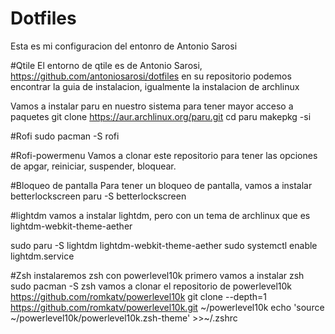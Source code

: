 # Dotfiles
Esta es mi configuracion del entonro de Antonio Sarosi 

#Qtile
El entorno de qtile es de Antonio Sarosi, https://github.com/antoniosarosi/dotfiles en su repositorio podemos encontrar la guia de instalacion, igualmente la instalacion de archlinux

Vamos a instalar paru en nuestro sistema para tener mayor acceso a paquetes
git clone https://aur.archlinux.org/paru.git 
cd paru
makepkg -si 

#Rofi 
sudo pacman -S rofi 

#Rofi-powermenu
Vamos a clonar este repositorio para tener las opciones de apgar, reiniciar, suspender, bloquear.

#Bloqueo de pantalla
Para tener un bloqueo de pantalla, vamos a instalar betterlockscreen 
paru -S betterlockscreen

#lightdm
vamos a instalar lightdm, pero con un tema de archlinux que es lightdm-webkit-theme-aether

sudo paru -S lightdm lightdm-webkit-theme-aether
sudo systemctl enable lightdm.service

#Zsh 
instalaremos zsh con powerlevel10k 
primero vamos a instalar zsh 
sudo pacman -S zsh
vamos a clonar el repositorio de powerlevel10k https://github.com/romkatv/powerlevel10k
git clone --depth=1 https://github.com/romkatv/powerlevel10k.git ~/powerlevel10k
echo 'source ~/powerlevel10k/powerlevel10k.zsh-theme' >>~/.zshrc





